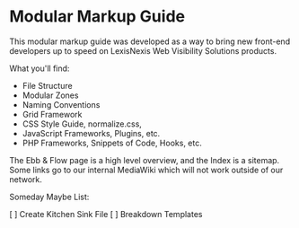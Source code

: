 Modular Markup Guide
=======

This modular markup guide was developed as a way to bring new front-end developers up to speed on LexisNexis Web Visibility Solutions products.

What you'll find:

* File Structure
* Modular Zones
* Naming Conventions
* Grid Framework
* CSS Style Guide, normalize.css, 
* JavaScript Frameworks, Plugins, etc.
* PHP Frameworks, Snippets of Code, Hooks, etc.

The Ebb & Flow page is a high level overview, and the Index is a sitemap. Some links go to our internal MediaWiki which will not work outside of our network. 

Someday Maybe List:

[ ] Create Kitchen Sink File
[ ] Breakdown Templates
